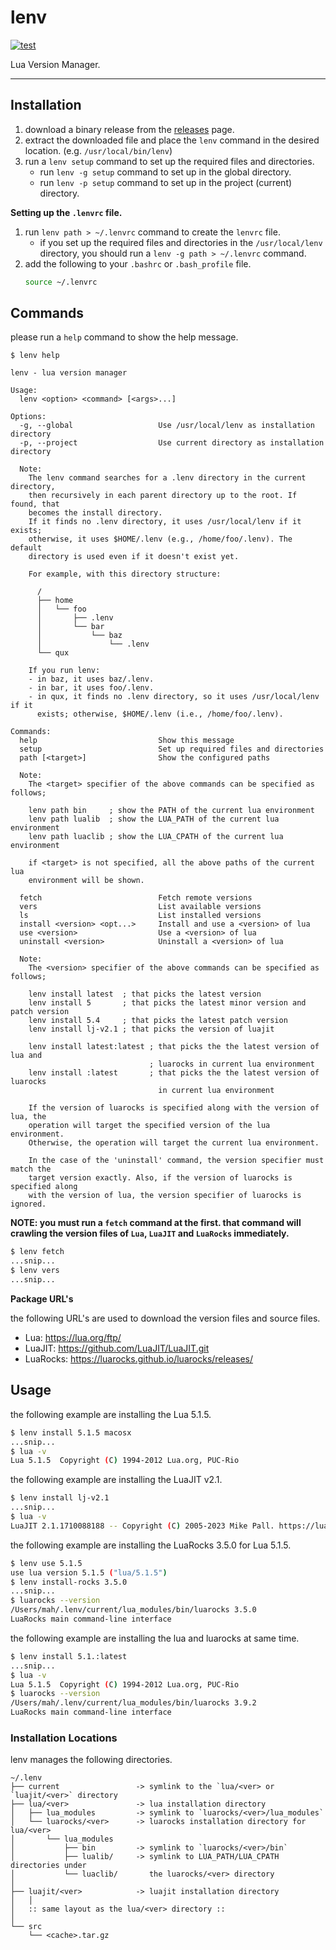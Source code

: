 lenv
=========

[![test](https://github.com/mah0x211/lenv/actions/workflows/test.yml/badge.svg)](https://github.com/mah0x211/lenv/actions/workflows/test.yml)

Lua Version Manager.

---

## Installation

1. download a binary release from the [releases](https://github.com/mah0x211/lenv/releases) page.
2. extract the downloaded file and place the `lenv` command in the desired location. (e.g. `/usr/local/bin/lenv`)
3. run a `lenv setup` command to set up the required files and directories.
    - run `lenv -g setup` command to set up in the global directory.
    - run `lenv -p setup` command to set up in the project (current) directory.

**Setting up the `.lenvrc` file.**

1. run `lenv path > ~/.lenvrc` command to create the `lenvrc` file.
    - if you set up the required files and directories in the `/usr/local/lenv` directory, you should run a `lenv -g path > ~/.lenvrc` command.
2. add the following to your `.bashrc` or `.bash_profile` file.
    ```sh
    source ~/.lenvrc
    ```


## Commands

please run a `help` command to show the help message.

```
$ lenv help

lenv - lua version manager

Usage:
  lenv <option> <command> [<args>...]

Options:
  -g, --global                   Use /usr/local/lenv as installation directory
  -p, --project                  Use current directory as installation directory

  Note:
    The lenv command searches for a .lenv directory in the current directory,
    then recursively in each parent directory up to the root. If found, that
    becomes the install directory.
    If it finds no .lenv directory, it uses /usr/local/lenv if it exists;
    otherwise, it uses $HOME/.lenv (e.g., /home/foo/.lenv). The default
	directory is used even if it doesn't exist yet.

    For example, with this directory structure:

      /
      ├── home
      │   └── foo
      │       ├── .lenv
      │       └── bar
      │           └── baz
      │               └── .lenv
      └── qux

    If you run lenv:
    - in baz, it uses baz/.lenv.
    - in bar, it uses foo/.lenv.
    - in qux, it finds no .lenv directory, so it uses /usr/local/lenv if it
	  exists; otherwise, $HOME/.lenv (i.e., /home/foo/.lenv).

Commands:
  help                           Show this message
  setup                          Set up required files and directories
  path [<target>]                Show the configured paths

  Note:
    The <target> specifier of the above commands can be specified as follows;

    lenv path bin     ; show the PATH of the current lua environment
    lenv path lualib  ; show the LUA_PATH of the current lua environment
    lenv path luaclib ; show the LUA_CPATH of the current lua environment

    if <target> is not specified, all the above paths of the current lua
    environment will be shown.

  fetch                          Fetch remote versions
  vers                           List available versions
  ls                             List installed versions
  install <version> <opt...>     Install and use a <version> of lua
  use <version>                  Use a <version> of lua
  uninstall <version>            Uninstall a <version> of lua

  Note:
    The <version> specifier of the above commands can be specified as follows;

    lenv install latest  ; that picks the latest version
    lenv install 5       ; that picks the latest minor version and patch version
    lenv install 5.4     ; that picks the latest patch version
    lenv install lj-v2.1 ; that picks the version of luajit

    lenv install latest:latest ; that picks the the latest version of lua and
                               ; luarocks in current lua environment
    lenv install :latest       ; that picks the the latest version of luarocks
                                 in current lua environment

    If the version of luarocks is specified along with the version of lua, the
    operation will target the specified version of the lua environment.
    Otherwise, the operation will target the current lua environment.

    In the case of the 'uninstall' command, the version specifier must match the
    target version exactly. Also, if the version of luarocks is specified along
    with the version of lua, the version specifier of luarocks is ignored.

```

**NOTE: you must run a `fetch` command at the first. that command will crawling the version files of `Lua`, `LuaJIT` and `LuaRocks` immediately.**

```sh
$ lenv fetch
...snip...
$ lenv vers
...snip...
```

**Package URL's**

the following URL's are used to download the version files and source files.

- Lua: https://lua.org/ftp/
- LuaJIT: https://github.com/LuaJIT/LuaJIT.git
- LuaRocks: https://luarocks.github.io/luarocks/releases/


## Usage

the following example are installing the Lua 5.1.5.

```sh
$ lenv install 5.1.5 macosx
...snip...
$ lua -v
Lua 5.1.5  Copyright (C) 1994-2012 Lua.org, PUC-Rio
```

the following example are installing the LuaJIT v2.1.

```sh
$ lenv install lj-v2.1
...snip...
$ lua -v
LuaJIT 2.1.1710088188 -- Copyright (C) 2005-2023 Mike Pall. https://luajit.org/
```

the following example are installing the LuaRocks 3.5.0 for Lua 5.1.5.

```sh
$ lenv use 5.1.5
use lua version 5.1.5 ("lua/5.1.5")
$ lenv install-rocks 3.5.0
...snip...
$ luarocks --version
/Users/mah/.lenv/current/lua_modules/bin/luarocks 3.5.0
LuaRocks main command-line interface
```

the following example are installing the lua and luarocks at same time.

```sh
$ lenv install 5.1.:latest
...snip...
$ lua -v
Lua 5.1.5  Copyright (C) 1994-2012 Lua.org, PUC-Rio
$ luarocks --version
/Users/mah/.lenv/current/lua_modules/bin/luarocks 3.9.2
LuaRocks main command-line interface
```


### Installation Locations 

lenv manages the following directories.

```
~/.lenv
├── current                 -> symlink to the `lua/<ver> or `luajit/<ver>` directory
├── lua/<ver>               -> lua installation directory
│   ├── lua_modules         -> symlink to `luarocks/<ver>/lua_modules`
│   └── luarocks/<ver>      -> luarocks installation directory for lua/<ver>
│       └── lua_modules
│           ├── bin         -> symlink to `luarocks/<ver>/bin`
│           ├── lualib/     -> symlink to LUA_PATH/LUA_CPATH directories under 
│           └── luaclib/       the luarocks/<ver> directory
│
├── luajit/<ver>            -> luajit installation directory
│   │
│   :: same layout as the lua/<ver> directory ::
│
└── src
    └── <cache>.tar.gz
```
